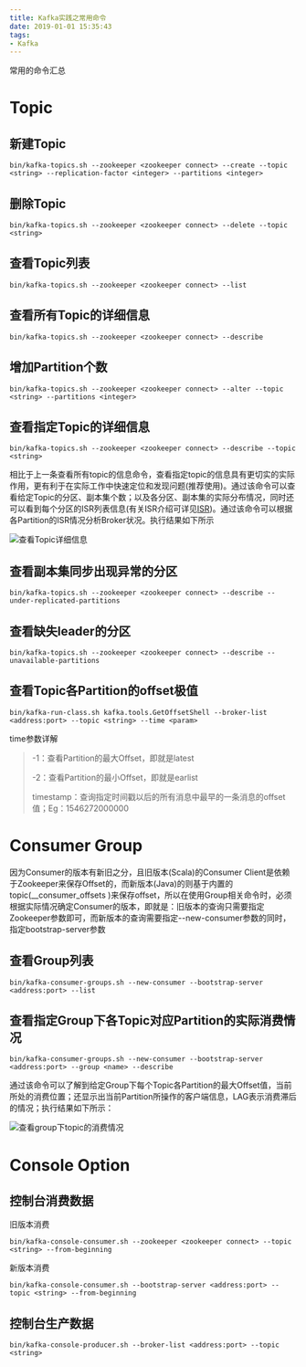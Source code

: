 ```yaml
---
title: Kafka实践之常用命令
date: 2019-01-01 15:35:43
tags:
- Kafka
---
```


常用的命令汇总

<!-- more -->

# Topic

## 新建Topic

```shell
bin/kafka-topics.sh --zookeeper <zookeeper connect> --create --topic <string> --replication-factor <integer> --partitions <integer>
```

## 删除Topic

```shell
bin/kafka-topics.sh --zookeeper <zookeeper connect> --delete --topic <string>
```

## 查看Topic列表

```shell
bin/kafka-topics.sh --zookeeper <zookeeper connect> --list
```

## 查看所有Topic的详细信息

```shell
bin/kafka-topics.sh --zookeeper <zookeeper connect> --describe
```

## 增加Partition个数

```shell
bin/kafka-topics.sh --zookeeper <zookeeper connect> --alter --topic <string> --partitions <integer>
```

## 查看指定Topic的详细信息

```shell
bin/kafka-topics.sh --zookeeper <zookeeper connect> --describe --topic <string>
```

相比于上一条查看所有topic的信息命令，查看指定topic的信息具有更切实的实际作用，更有利于在实际工作中快速定位和发现问题(推荐使用)。通过该命令可以查看给定Topic的分区、副本集个数；以及各分区、副本集的实际分布情况，同时还可以看到每个分区的ISR列表信息(有关ISR介绍可详见[ISR](https://yhyr.github.io/2018/12/15/Kafka%E7%90%86%E8%AE%BA%E4%B9%8BPartition-Replication/))。通过该命令可以根据各Partition的ISR情况分析Broker状况。执行结果如下所示

![查看Topic详细信息](./查看Topic详细信息.png)

## 查看副本集同步出现异常的分区

```shell
bin/kafka-topics.sh --zookeeper <zookeeper connect> --describe --under-replicated-partitions
```

## 查看缺失leader的分区

```shell
bin/kafka-topics.sh --zookeeper <zookeeper connect> --describe --unavailable-partitions
```

## 查看Topic各Partition的offset极值

```shell
bin/kafka-run-class.sh kafka.tools.GetOffsetShell --broker-list  <address:port> --topic <string> --time <param>
```

time参数详解

> -1：查看Partition的最大Offset，即就是latest
>
> -2：查看Partition的最小Offset，即就是earlist
>
> timestamp：查询指定时间戳以后的所有消息中最早的一条消息的offset值；Eg：1546272000000

# Consumer Group

因为Consumer的版本有新旧之分，且旧版本(Scala)的Consumer Client是依赖于Zookeeper来保存Offset的，而新版本(Java)的则基于内置的topic(__consumer_offsets )来保存offset，所以在使用Group相关命令时，必须根据实际情况确定Consumer的版本，即就是：旧版本的查询只需要指定Zookeeper参数即可，而新版本的查询需要指定--new-consumer参数的同时，指定bootstrap-server参数

## 查看Group列表

```shell
bin/kafka-consumer-groups.sh --new-consumer --bootstrap-server <address:port> --list
```

## 查看指定Group下各Topic对应Partition的实际消费情况

```shell
bin/kafka-consumer-groups.sh --new-consumer --bootstrap-server <address:port> --group <name> --describe
```

通过该命令可以了解到给定Group下每个Topic各Partition的最大Offset值，当前所处的消费位置；还显示出当前Partition所操作的客户端信息，LAG表示消费滞后的情况；执行结果如下所示：

![查看group下topic的消费情况](./查看group下topic的消费情况.png)

# Console Option

## 控制台消费数据

旧版本消费

```shell
bin/kafka-console-consumer.sh --zookeeper <zookeeper connect> --topic <string> --from-beginning
```

新版本消费

```shell
bin/kafka-console-consumer.sh --bootstrap-server <address:port> --topic <string> --from-beginning
```

## 控制台生产数据

```shell
bin/kafka-console-producer.sh --broker-list <address:port> --topic <string>
```

